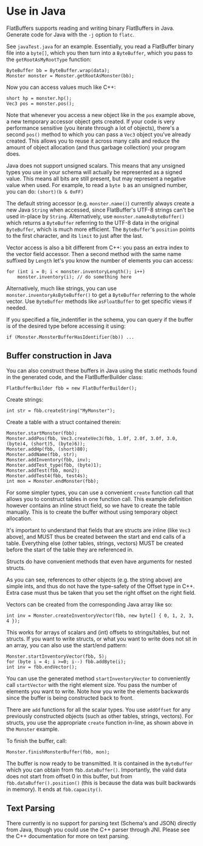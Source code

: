# Use in Java

FlatBuffers supports reading and writing binary FlatBuffers in Java. Generate
code for Java with the `-j` option to `flatc`.

See `javaTest.java` for an example. Essentially, you read a FlatBuffer binary
file into a `byte[]`, which you then turn into a `ByteBuffer`, which you pass to
the `getRootAsMyRootType` function:

    ByteBuffer bb = ByteBuffer.wrap(data);
    Monster monster = Monster.getRootAsMonster(bb);

Now you can access values much like C++:

    short hp = monster.hp();
    Vec3 pos = monster.pos();

Note that whenever you access a new object like in the `pos` example above,
a new temporary accessor object gets created. If your code is very performance
sensitive (you iterate through a lot of objects), there's a second `pos()`
method to which you can pass a `Vec3` object you've already created. This allows
you to reuse it across many calls and reduce the amount of object allocation
(and thus garbage collection) your program does.

Java does not support unsigned scalars. This means that any unsigned types you
use in your schema will actually be represented as a signed value. This means
all bits are still present, but may represent a negative value when used.
For example, to read a `byte b` as an unsigned number, you can do:
`(short)(b & 0xFF)`

The default string accessor (e.g. `monster.name()`) currently always create
a new Java `String` when accessed, since FlatBuffer's UTF-8 strings can't be
used in-place by `String`. Alternatively, use `monster.nameAsByteBuffer()`
which returns a `ByteBuffer` referring to the UTF-8 data in the original
`ByteBuffer`, which is much more efficient. The `ByteBuffer`'s `position`
points to the first character, and its `limit` to just after the last.

Vector access is also a bit different from C++: you pass an extra index
to the vector field accessor. Then a second method with the same name
suffixed by `Length` let's you know the number of elements you can access:

    for (int i = 0; i < monster.inventoryLength(); i++)
        monster.inventory(i); // do something here

Alternatively, much like strings, you can use `monster.inventoryAsByteBuffer()`
to get a `ByteBuffer` referring to the whole vector. Use `ByteBuffer` methods
like `asFloatBuffer` to get specific views if needed.

If you specified a file_indentifier in the schema, you can query if the
buffer is of the desired type before accessing it using:

    if (Monster.MonsterBufferHasIdentifier(bb)) ...


## Buffer construction in Java

You can also construct these buffers in Java using the static methods found
in the generated code, and the FlatBufferBuilder class:

    FlatBufferBuilder fbb = new FlatBufferBuilder();

Create strings:

    int str = fbb.createString("MyMonster");

Create a table with a struct contained therein:

    Monster.startMonster(fbb);
    Monster.addPos(fbb, Vec3.createVec3(fbb, 1.0f, 2.0f, 3.0f, 3.0, (byte)4, (short)5, (byte)6));
    Monster.addHp(fbb, (short)80);
    Monster.addName(fbb, str);
    Monster.addInventory(fbb, inv);
    Monster.addTest_type(fbb, (byte)1);
    Monster.addTest(fbb, mon2);
    Monster.addTest4(fbb, test4s);
    int mon = Monster.endMonster(fbb);

For some simpler types, you can use a convenient `create` function call that
allows you to construct tables in one function call. This example definition
however contains an inline struct field, so we have to create the table
manually.
This is to create the buffer without using temporary object allocation.

It's important to understand that fields that are structs are inline (like
`Vec3` above), and MUST thus be created between the start and end calls of
a table. Everything else (other tables, strings, vectors) MUST be created
before the start of the table they are referenced in.

Structs do have convenient methods that even have arguments for nested structs.

As you can see, references to other objects (e.g. the string above) are simple
ints, and thus do not have the type-safety of the Offset type in C++. Extra
case must thus be taken that you set the right offset on the right field.

Vectors can be created from the corresponding Java array like so:

    int inv = Monster.createInventoryVector(fbb, new byte[] { 0, 1, 2, 3, 4 });

This works for arrays of scalars and (int) offsets to strings/tables,
but not structs. If you want to write structs, or what you want to write
does not sit in an array, you can also use the start/end pattern:

    Monster.startInventoryVector(fbb, 5);
    for (byte i = 4; i >=0; i--) fbb.addByte(i);
    int inv = fbb.endVector();

You can use the generated method `startInventoryVector` to conveniently call
`startVector` with the right element size. You pass the number of
elements you want to write. Note how you write the elements backwards since
the buffer is being constructed back to front.

There are `add` functions for all the scalar types. You use `addOffset` for
any previously constructed objects (such as other tables, strings, vectors).
For structs, you use the appropriate `create` function in-line, as shown
above in the `Monster` example.

To finish the buffer, call:

    Monster.finishMonsterBuffer(fbb, mon);

The buffer is now ready to be transmitted. It is contained in the `ByteBuffer`
which you can obtain from `fbb.dataBuffer()`. Importantly, the valid data does
not start from offset 0 in this buffer, but from `fbb.dataBuffer().position()`
(this is because the data was built backwards in memory).
It ends at `fbb.capacity()`.


## Text Parsing

There currently is no support for parsing text (Schema's and JSON) directly
from Java, though you could use the C++ parser through JNI. Please see the
C++ documentation for more on text parsing.
